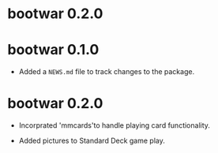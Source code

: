 # bootwar 0.2.0

# bootwar 0.1.0

* Added a `NEWS.md` file to track changes to the package.

# bootwar 0.2.0

* Incorprated 'mmcards'to handle playing card functionality.

* Added pictures to Standard Deck game play.
